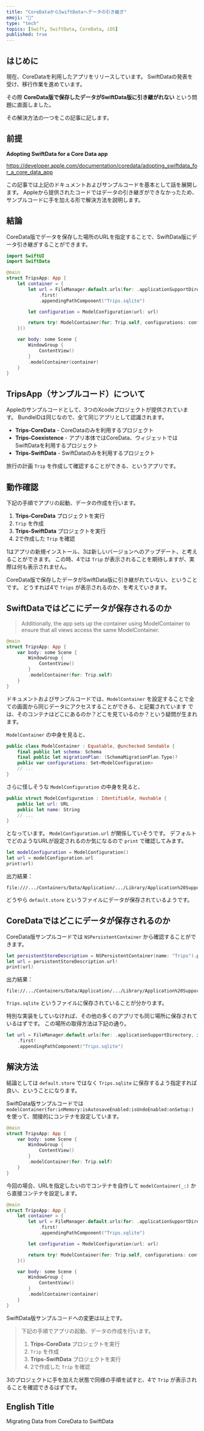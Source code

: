 ```yaml
---
title: "CoreDataからSwiftDataへデータの引き継ぎ"
emoji: "💾"
type: "tech"
topics: [Swift, SwiftData, CoreData, iOS]
published: true
---
```


## はじめに

現在、CoreDataを利用したアプリをリリースしています。
SwiftDataの発表を受け、移行作業を進めています。

その際 **CoreData版で保存したデータがSwiftData版に引き継がれない** という問題に直面しました。

その解決方法の一つをこの記事に記します。


## 前提

**Adopting SwiftData for a Core Data app**

https://developer.apple.com/documentation/coredata/adopting_swiftdata_for_a_core_data_app

この記事では上記のドキュメントおよびサンプルコードを基本として話を展開します。
Appleから提供されたコードではデータの引き継ぎができなかったため、サンプルコードに手を加える形で解決方法を説明します。

## 結論

CoreData版でデータを保存した場所のURLを指定することで、SwiftData版にデータ引き継ぎすることができます。

```swift
import SwiftUI
import SwiftData

@main
struct TripsApp: App {
    let container = {
        let url = FileManager.default.urls(for: .applicationSupportDirectory, in: .userDomainMask)
            .first!
            .appendingPathComponent("Trips.sqlite")

        let configuration = ModelConfiguration(url: url)

        return try! ModelContainer(for: Trip.self, configurations: configuration)
    }()

    var body: some Scene {
        WindowGroup {
            ContentView()
        }
        .modelContainer(container)
    }
}
```

## TripsApp（サンプルコード）について

Appleのサンプルコードとして、3つのXcodeプロジェクトが提供されています。
BundleIDは同じなので、全て同じアプリとして認識されます。

- **Trips-CoreData** - CoreDataのみを利用するプロジェクト
- **Trips-Coexistence** - アプリ本体ではCoreData、ウィジェットではSwiftDataを利用するプロジェクト
- **Trips-SwiftData** - SwiftDataのみを利用するプロジェクト

旅行の計画 `Trip` を作成して確認することができる、というアプリです。

## 動作確認

下記の手順でアプリの起動、データの作成を行います。

1. **Trips-CoreData** プロジェクトを実行
2. `Trip` を作成
3. **Trips-SwiftData** プロジェクトを実行
4. 2で作成した `Trip` を確認

1はアプリの新規インストール、3は新しいバージョンへのアップデート、と考えることができます。
この時、4では `Trip` が表示されることを期待しますが、実際は何も表示されません。

CoreData版で保存したデータがSwiftData版に引き継がれていない、ということです。
どうすれば4で `Trips` が表示されるのか、を考えていきます。

## SwiftDataではどこにデータが保存されるのか

> Additionally, the app sets up the container using ModelContainer to ensure that all views access the same ModelContainer.

```swift
@main
struct TripsApp: App {
    var body: some Scene {
        WindowGroup {
            ContentView()
        }
        .modelContainer(for: Trip.self)
    }
}
```

ドキュメントおよびサンプルコードでは、`ModelContainer` を設定することで全ての画面から同じデータにアクセスすることができる、と記載されています
では、そのコンテナはどこにあるのか？どこを見ているのか？という疑問が生まれます。

`ModelContainer` の中身を見ると、

```swift
public class ModelContainer : Equatable, @unchecked Sendable {
    final public let schema: Schema
    final public let migrationPlan: (SchemaMigrationPlan.Type)?
    public var configurations: Set<ModelConfiguration>
    // ...
}
```

さらに怪しそうな `ModelConfiguration` の中身を見ると、

```swift
public struct ModelConfiguration : Identifiable, Hashable {
    public let url: URL
    public let name: String
    // ...
}
```

となっています。
`ModelConfiguration.url` が関係していそうです。
デフォルトでどのようなURLが設定されるのか気になるので `print` で確認してみます。

```swift
let modelConfiguration = ModelConfiguration()
let url = modelConfiguration.url
print(url)
```

出力結果：

```zh
file:///.../Containers/Data/Application/.../Library/Application%20Support/default.store
```

どうやら `default.store` というファイルにデータが保存されているようです。


## CoreDataではどこにデータが保存されるのか

CoreData版サンプルコードでは `NSPersistentContainer` から確認することができます。

```swift
let persistentStoreDescription = NSPersistentContainer(name: "Trips").persistentStoreDescriptions.first!
let url = persistentStoreDescription.url!
print(url)
```

出力結果：

```zh
file://.../Containers/Data/Application/.../Library/Application%20Support/Trips.sqlite
```

`Trips.sqlite` というファイルに保存されていることが分かります。

特別な実装をしていなければ、その他の多くのアプリでも同じ場所に保存されているはずです。
この場所の取得方法は下記の通り。

```swift
let url = FileManager.default.urls(for: .applicationSupportDirectory, in: .userDomainMask)
    .first!
    .appendingPathComponent("Trips.sqlite")
```

## 解決方法

結論としては `default.store` ではなく `Trips.sqlite` に保存するよう指定すれば良い、ということになります。

SwiftData版サンプルコードでは `modelContainer(for:inMemory:isAutosaveEnabled:isUndoEnabled:onSetup:)` を使って、間接的にコンテナを設定しています。

```swift
@main
struct TripsApp: App {
    var body: some Scene {
        WindowGroup {
            ContentView()
        }
        .modelContainer(for: Trip.self)
    }
}
```

今回の場合、URLを指定したいのでコンテナを自作して `modelContainer(_:)` から直接コンテナを設定します。

```swift
@main
struct TripsApp: App {
    let container = {
        let url = FileManager.default.urls(for: .applicationSupportDirectory, in: .userDomainMask)
            .first!
            .appendingPathComponent("Trips.sqlite")

        let configuration = ModelConfiguration(url: url)

        return try! ModelContainer(for: Trip.self, configurations: configuration)
    }()

    var body: some Scene {
        WindowGroup {
            ContentView()
        }
        .modelContainer(container)
    }
}
```

SwiftData版サンプルコードへの変更は以上です。

> 下記の手順でアプリの起動、データの作成を行います。
> 
> 1. **Trips-CoreData** プロジェクトを実行
> 2. `Trip` を作成
> 3. **Trips-SwiftData** プロジェクトを実行
> 4. 2で作成した `Trip` を確認

3のプロジェクトに手を加えた状態で同様の手順を試すと、4で `Trip` が表示されることを確認できるはずです。

## English Title

Migrating Data from CoreData to SwiftData